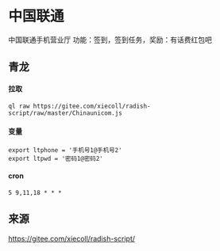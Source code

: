 # 中国联通
中国联通手机营业厅
功能：签到，签到任务，奖励：有话费红包吧

## 青龙
#### 拉取
```
ql raw https://gitee.com/xiecoll/radish-script/raw/master/Chinaunicom.js
```
#### 变量
```
export ltphone = '手机号1@手机号2'
export ltpwd = '密码1@密码2'
```

#### cron
```
5 9,11,18 * * *
```

## 来源
https://gitee.com/xiecoll/radish-script/
